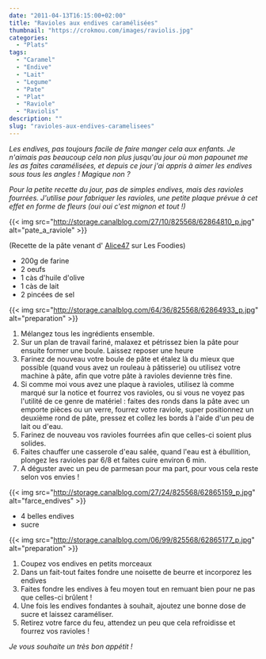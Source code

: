 ```yaml
---
date: "2011-04-13T16:15:00+02:00"
title: "Ravioles aux endives caramélisées"
thumbnail: "https://crokmou.com/images/raviolis.jpg"
categories:
  - "Plats"
tags:
  - "Caramel"
  - "Endive"
  - "Lait"
  - "Legume"
  - "Pate"
  - "Plat"
  - "Raviole"
  - "Raviolis"
description: ""
slug: "ravioles-aux-endives-caramelisees"
---
```


_Les endives, pas toujours facile de faire manger cela aux enfants. Je n'aimais pas beaucoup cela non plus jusqu'au jour où mon papounet me les as faites caramélisées, et depuis ce jour j'ai appris à aimer les endives sous tous les angles ! Magique non ?_

_Pour la petite recette du jour, pas de simples endives, mais des ravioles fourrées. J'utilise pour fabriquer les ravioles, une petite plaque prévue à cet effet en forme de fleurs (oui oui c'est mignon et tout !)_

{{< img src="http://storage.canalblog.com/27/10/825568/62864810_p.jpg" alt="pate_a_raviole" >}}

(Recette de la pâte venant d' [Alice47](http://www.lesfoodies.com/ecila/recette/pate-a-raviolis-maison) sur Les Foodies)

*   200g de farine
*   2 oeufs
*   1 càs d'huile d'olive
*   1 càs de lait
*   2 pincées de sel

{{< img src="http://storage.canalblog.com/64/36/825568/62864933_p.jpg" alt="preparation" >}}

1.  Mélangez tous les ingrédients ensemble.
2.  Sur un plan de travail fariné, malaxez et pétrissez bien la pâte pour ensuite former une boule. Laissez reposer une heure
3.  Farinez de nouveau votre boule de pâte et étalez là du mieux que possible (quand vous avez un rouleau à pâtisserie) ou utilisez votre machine à pâte, afin que votre pâte à ravioles devienne très fine.
4.  Si comme moi vous avez une plaque à ravioles, utilisez là comme marqué sur la notice et fourrez vos ravioles, ou si vous ne voyez pas l'utilité de ce genre de matériel : faites des ronds dans la pâte avec un emporte pièces ou un verre, fourrez votre raviole, super positionnez un deuxième rond de pâte, pressez et collez les bords à l'aide d'un peu de lait ou d'eau.
5.  Farinez de nouveau vos ravioles fourrées afin que celles-ci soient plus solides.
6.  Faites chauffer une casserole d'eau salée, quand l'eau est à ébullition, plongez les ravioles par 6/8 et faites cuire environ 6 min.
7.  A déguster avec un peu de parmesan pour ma part, pour vous cela reste selon vos envies !

{{< img src="http://storage.canalblog.com/27/24/825568/62865159_p.jpg" alt="farce_endives" >}}

*   4 belles endives
*   sucre

{{< img src="http://storage.canalblog.com/06/99/825568/62865177_p.jpg" alt="preparation" >}}

1.  Coupez vos endives en petits morceaux
2.  Dans un fait-tout faites fondre une noisette de beurre et incorporez les endives
3.  Faites fondre les endives à feu moyen tout en remuant bien pour ne pas que celles-ci brûlent !
4.  Une fois les endives fondantes à souhait, ajoutez une bonne dose de sucre et laissez caraméliser.
5.  Retirez votre farce du feu, attendez un peu que cela refroidisse et fourrez vos ravioles !

_Je vous souhaite un très bon appétit !_